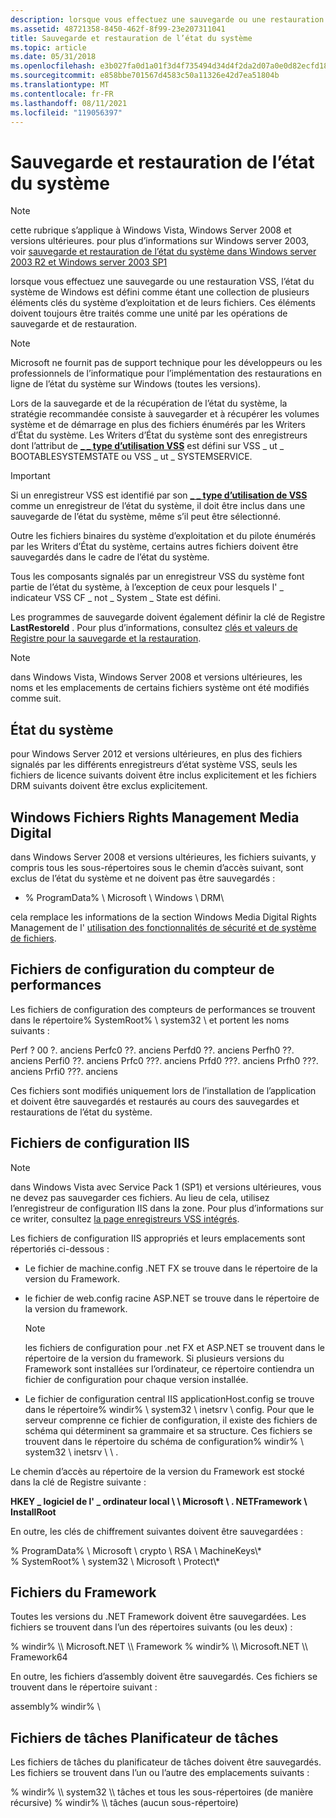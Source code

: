 ```yaml
---
description: lorsque vous effectuez une sauvegarde ou une restauration VSS, l’état du système de Windows est défini comme étant une collection de plusieurs éléments clés du système d’exploitation et de leurs fichiers. Ces éléments doivent toujours être traités comme une unité par les opérations de sauvegarde et de restauration.
ms.assetid: 48721358-8450-462f-8f99-23e207311041
title: Sauvegarde et restauration de l’état du système
ms.topic: article
ms.date: 05/31/2018
ms.openlocfilehash: e3b027fa0d1a01f3d4f735494d34d4f2da2d07a0e0d82ecfd189f7a9c7c8537c
ms.sourcegitcommit: e858bbe701567d4583c50a11326e42d7ea51804b
ms.translationtype: MT
ms.contentlocale: fr-FR
ms.lasthandoff: 08/11/2021
ms.locfileid: "119056397"
---
```

# <a name="backing-up-and-restoring-system-state"></a>Sauvegarde et restauration de l’état du système

> [!Note]  
> cette rubrique s’applique à Windows Vista, Windows Server 2008 et versions ultérieures. pour plus d’informations sur Windows server 2003, voir [sauvegarde et restauration de l’état du système dans Windows server 2003 R2 et Windows server 2003 SP1](backing-up-and-restoring-system-state-under-vss.md)

 

lorsque vous effectuez une sauvegarde ou une restauration VSS, l’état du système de Windows est défini comme étant une collection de plusieurs éléments clés du système d’exploitation et de leurs fichiers. Ces éléments doivent toujours être traités comme une unité par les opérations de sauvegarde et de restauration.

> [!Note]  
> Microsoft ne fournit pas de support technique pour les développeurs ou les professionnels de l’informatique pour l’implémentation des restaurations en ligne de l’état du système sur Windows (toutes les versions).

 

Lors de la sauvegarde et de la récupération de l’état du système, la stratégie recommandée consiste à sauvegarder et à récupérer les volumes système et de démarrage en plus des fichiers énumérés par les Writers d’État du système. Les Writers d’État du système sont des enregistreurs dont l’attribut de [**\_ \_ type d’utilisation VSS**](/windows/desktop/api/VsWriter/ne-vswriter-vss_usage_type) est défini sur VSS \_ ut \_ BOOTABLESYSTEMSTATE ou VSS \_ ut \_ SYSTEMSERVICE.

> [!IMPORTANT]
> Si un enregistreur VSS est identifié par son [**\_ \_ type d’utilisation de VSS**](/windows/desktop/api/VsWriter/ne-vswriter-vss_usage_type) comme un enregistreur de l’état du système, il doit être inclus dans une sauvegarde de l’état du système, même s’il peut être sélectionné.

 

Outre les fichiers binaires du système d’exploitation et du pilote énumérés par les Writers d’État du système, certains autres fichiers doivent être sauvegardés dans le cadre de l’état du système.

Tous les composants signalés par un enregistreur VSS du système font partie de l’état du système, à l’exception de ceux pour lesquels l' \_ indicateur VSS CF \_ not \_ System \_ State est défini.

Les programmes de sauvegarde doivent également définir la clé de Registre **LastRestoreId** . Pour plus d’informations, consultez [clés et valeurs de Registre pour la sauvegarde et la restauration](../backup/registry-keys-for-backup-and-restore.md).

> [!Note]  
> dans Windows Vista, Windows Server 2008 et versions ultérieures, les noms et les emplacements de certains fichiers système ont été modifiés comme suit.

 

## <a name="system-state"></a>État du système

pour Windows Server 2012 et versions ultérieures, en plus des fichiers signalés par les différents enregistreurs d’état système VSS, seuls les fichiers de licence suivants doivent être inclus explicitement et les fichiers DRM suivants doivent être exclus explicitement.

## <a name="windows-media-digital-rights-management-files"></a>Windows Fichiers Rights Management Media Digital

dans Windows Server 2008 et versions ultérieures, les fichiers suivants, y compris tous les sous-répertoires sous le chemin d’accès suivant, sont exclus de l’état du système et ne doivent pas être sauvegardés :

-   % ProgramData% \\ Microsoft \\ Windows \\ DRM\\

cela remplace les informations de la section Windows Media Digital Rights Management de l' [utilisation des fonctionnalités de sécurité et de système de fichiers](working-with-file-system-and-security-features.md).

## <a name="performance-counter-configuration-files"></a>Fichiers de configuration du compteur de performances

Les fichiers de configuration des compteurs de performances se trouvent dans le répertoire% SystemRoot% \\ system32 \\ et portent les noms suivants :

<dl> Perf ? 00 ?. anciens  
Perfc0 ??. anciens  
Perfd0 ??. anciens  
Perfh0 ??. anciens  
Perfi0 ??. anciens  
Prfc0 ???. anciens  
Prfd0 ???. anciens  
Prfh0 ???. anciens  
Prfi0 ???. anciens  
</dl>

Ces fichiers sont modifiés uniquement lors de l’installation de l’application et doivent être sauvegardés et restaurés au cours des sauvegardes et restaurations de l’état du système.

## <a name="iis-configuration-files"></a>Fichiers de configuration IIS

> [!Note]  
> dans Windows Vista avec Service Pack 1 (SP1) et versions ultérieures, vous ne devez pas sauvegarder ces fichiers. Au lieu de cela, utilisez l’enregistreur de configuration IIS dans la zone. Pour plus d’informations sur ce writer, consultez [la page enregistreurs VSS intégrés](in-box-vss-writers.md).

 

Les fichiers de configuration IIS appropriés et leurs emplacements sont répertoriés ci-dessous :

-   Le fichier de machine.config .NET FX se trouve dans le répertoire de la version du Framework.
-   le fichier de web.config racine ASP.NET se trouve dans le répertoire de la version du framework.
    > [!Note]  
    > les fichiers de configuration pour .net FX et ASP.NET se trouvent dans le répertoire de la version du framework. Si plusieurs versions du Framework sont installées sur l’ordinateur, ce répertoire contiendra un fichier de configuration pour chaque version installée.

     

-   Le fichier de configuration central IIS applicationHost.config se trouve dans le répertoire% windir% \\ system32 \\ inetsrv \\ config. Pour que le serveur comprenne ce fichier de configuration, il existe des fichiers de schéma qui déterminent sa grammaire et sa structure. Ces fichiers se trouvent dans le répertoire du schéma de configuration% windir% \\ system32 \\ inetsrv \\ \\ .

Le chemin d’accès au répertoire de la version du Framework est stocké dans la clé de Registre suivante :

**HKEY \_ logiciel de l' \_ ordinateur local \\ \\ Microsoft \\ . NETFramework \\ InstallRoot**

En outre, les clés de chiffrement suivantes doivent être sauvegardées :<dl> % ProgramData% \\ Microsoft \\ crypto \\ RSA \\ MachineKeys\\\*  
% SystemRoot% \\ system32 \\ Microsoft \\ Protect\\\*  
</dl>

## <a name="framework-files"></a>Fichiers du Framework

Toutes les versions du .NET Framework doivent être sauvegardées. Les fichiers se trouvent dans l’un des répertoires suivants (ou les deux) :

<dl> % windir% \\ Microsoft.NET \\ Framework  
% windir% \\ Microsoft.NET \\ Framework64  
</dl>

En outre, les fichiers d’assembly doivent être sauvegardés. Ces fichiers se trouvent dans le répertoire suivant :<dl> assembly% windir% \\  
</dl>

## <a name="task-scheduler-task-files"></a>Fichiers de tâches Planificateur de tâches

Les fichiers de tâches du planificateur de tâches doivent être sauvegardés. Les fichiers se trouvent dans l’un ou l’autre des emplacements suivants :

<dl> % windir% \\ system32 \\ tâches et tous les sous-répertoires (de manière récursive)  
% windir% \\ tâches (aucun sous-répertoire)  
</dl>

 

 
